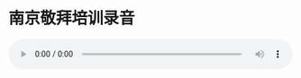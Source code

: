 # 南京敬拜培训录音

<audio style="width: 100%;" preload="false" controls controlslist="nodownload"><source src="//cdn.wechat.edu.pl/audio/mp3/old/12351.mp3" type="audio/mpeg">Your browser does not support the audio element.</audio>


